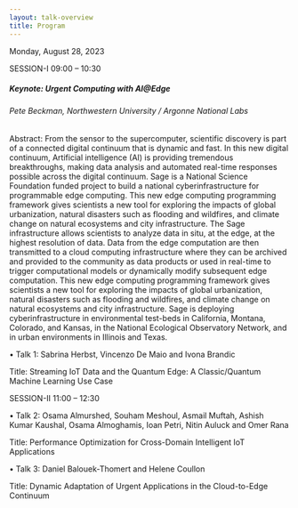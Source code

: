 ```yaml
---
layout: talk-overview
title: Program
---
```


Monday, August 28, 2023

SESSION-I 09:00 – 10:30

<h5>Keynote:  Urgent Computing with AI@Edge</h5>
  <h6>Pete Beckman, Northwestern University / Argonne National Labs <br></h6>


Abstract: From the sensor to the supercomputer, scientific discovery is part of a connected digital continuum that is dynamic and fast. In this new digital continuum, Artificial intelligence (AI) is providing tremendous breakthroughs, making data analysis and automated real-time responses possible across the digital continuum. Sage is a National Science Foundation funded project to build a national cyberinfrastructure for programmable edge computing. This new edge computing programming framework gives scientists a new tool for exploring the impacts of global urbanization, natural disasters such as flooding and wildfires, and climate change on natural ecosystems and city infrastructure. The Sage infrastructure allows scientists to analyze
data in situ, at the edge, at the highest resolution of data. Data from the edge computation are then transmitted to a cloud computing infrastructure where they can be archived and provided to the community as data products or used in real-time to trigger computational models or dynamically modify subsequent edge computation. This new edge computing programming framework gives scientists a new tool for exploring the impacts of global urbanization, natural disasters such as flooding and wildfires, and climate change on natural ecosystems and city infrastructure. Sage is deploying cyberinfrastructure in environmental test-beds in California, Montana, Colorado, and Kansas, in the National Ecological Observatory Network, and in urban environments in Illinois and Texas. 


   • Talk 1: Sabrina Herbst, Vincenzo De Maio and Ivona Brandic 

Title: Streaming IoT Data and the Quantum Edge: A Classic/Quantum Machine Learning Use Case

SESSION-II 11:00 – 12:30

   • Talk 2: Osama Almurshed, Souham Meshoul, Asmail Muftah, Ashish Kumar Kaushal, Osama Almoghamis, Ioan Petri, Nitin Auluck and Omer Rana 

Title: Performance Optimization for Cross-Domain Intelligent IoT Applications

   • Talk 3: Daniel Balouek-Thomert and Helene Coullon

Title: Dynamic Adaptation of Urgent Applications in the Cloud-to-Edge Continuum